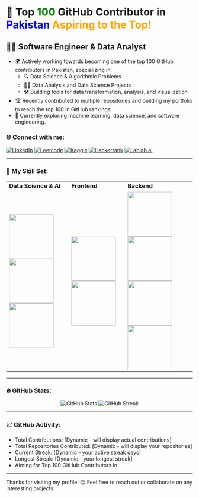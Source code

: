 # 🌟 Top <span style="color:green;">100</span> GitHub Contributor in <span style="color:blue;">Pakistan</span> <span style="color:orange;">Aspiring to the Top!</span>


## 👨‍💻 Software Engineer & Data Analyst

- 🌍 Actively working towards becoming one of the top 100 GitHub contributors in Pakistan, specializing in:
  - 🔍 Data Science & Algorithmic Problems
  - 🧑‍💻 Data Analysis and Data Science Projects
  - 🛠️ Building tools for data transformation, analysis, and visualization
- 🏆 Recently contributed to multiple repositories and building my portfolio to reach the top 100 in GitHub rankings.
- 📜 Currently exploring machine learning, data science, and software engineering.

### 🌐 Connect with me:
[![LinkedIn](https://img.shields.io/badge/-LinkedIn-blue?style=flat-square&logo=LinkedIn&logoColor=white&link=https://www.linkedin.com/in/sadam-barkat/)](https://www.linkedin.com/in/sadam-barkat/)
[![Leetcode](https://img.shields.io/badge/-Leetcode-yellow?style=flat-square&logo=leetcode&logoColor=white&link=https://leetcode.com/u/sadambarkat/)](https://leetcode.com/u/sadambarkat/)
[![Kaggle](https://img.shields.io/badge/-Kaggle-20BEFF?style=flat-square&logo=kaggle&logoColor=white&link=https://www.kaggle.com/sadambarkat)](https://www.kaggle.com/sadambarkat)
[![Hackerrank](https://img.shields.io/badge/-Hackerrank-2EC866?style=flat-square&logo=hackerrank&logoColor=white&link=https://www.hackerrank.com/profile/sadambarkat405)](https://www.hackerrank.com/profile/sadambarkat405)
[![Lablab.ai](https://img.shields.io/badge/-Lablab.ai-black?style=flat-square&logo=lablab&logoColor=white&link=https://lablab.ai/u/@sadam_barkat656)](https://lablab.ai/u/@sadam_barkat656)

---

### 🧰 My Skill Set:
<table>
  <tr>
    <td><b>Data Science & AI</b></td>
    <td><b>Frontend</b></td>
    <td><b>Backend</b></td>
  </tr>
  <tr>
    <td>
      <img src="https://img.shields.io/badge/-Python-3776AB?style=flat-square&logo=python&logoColor=white" width="120">
      <img src="https://img.shields.io/badge/-C++-00599C?style=flat-square&logo=cplusplus&logoColor=white" width="120">
      <img src="https://img.shields.io/badge/-PHP-777BB4?style=flat-square&logo=php&logoColor=white" width="120">
    </td>
    <td>
      <img src="https://img.shields.io/badge/-HTML5-E34F26?style=flat-square&logo=html5&logoColor=white" width="120">
      <img src="https://img.shields.io/badge/-CSS3-1572B6?style=flat-square&logo=css3&logoColor=white" width="120">
    </td>
    <td>
      <img src="https://img.shields.io/badge/-MySQL-4479A1?style=flat-square&logo=mysql&logoColor=white" width="120">
      <img src="https://img.shields.io/badge/-Power_BI-F2C811?style=flat-square&logo=powerbi&logoColor=white" width="120">
      <img src="https://img.shields.io/badge/-Tableau-E97627?style=flat-square&logo=tableau&logoColor=white" width="120">
      <img src="https://img.shields.io/badge/-Excel-217346?style=flat-square&logo=microsoft-excel&logoColor=white" width="120">
    </td>
  </tr>
</table>

---

### 🔥 GitHub Stats:
<p align="center">
  <img src="https://github-readme-stats.vercel.app/api?username=yourusername&show_icons=true&theme=dark&count_private=true&hide_border=true" alt="GitHub Stats">
  <img src="https://github-readme-streak-stats.herokuapp.com/?user=yourusername&theme=dark&hide_border=true" alt="GitHub Streak">
</p>

---

### 📈 GitHub Activity:
- Total Contributions: [Dynamic - will display actual contributions]
- Total Repositories Contributed: [Dynamic - will display your repositories]
- Current Streak: [Dynamic - your active streak days]
- Longest Streak: [Dynamic - your longest streak]
- Aiming for Top 100 GitHub Contributors in <Your Country>

---

Thanks for visiting my profile! 😊 Feel free to reach out or collaborate on any interesting projects.
